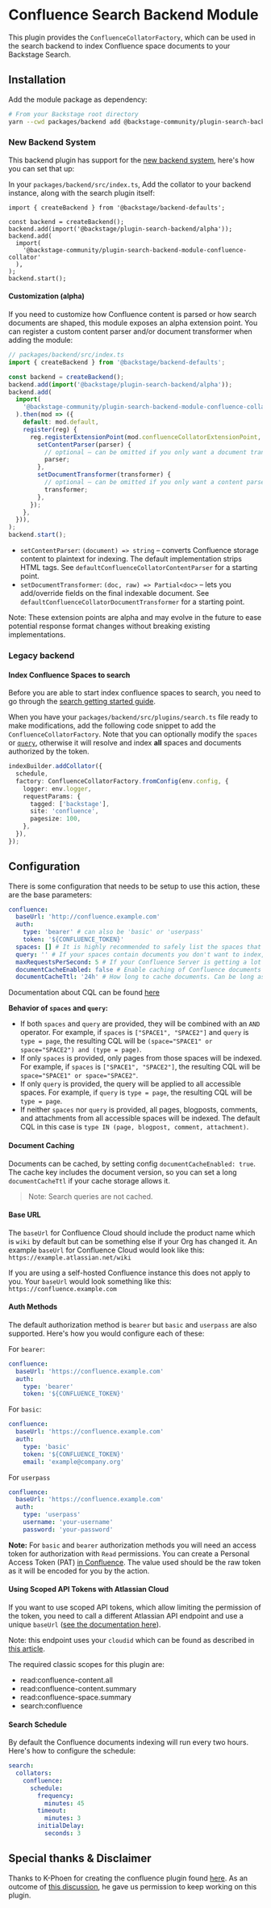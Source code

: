 # Confluence Search Backend Module

This plugin provides the `ConfluenceCollatorFactory`, which can be used in the search backend to index Confluence space documents to your Backstage Search.

## Installation

Add the module package as dependency:

```bash
# From your Backstage root directory
yarn --cwd packages/backend add @backstage-community/plugin-search-backend-module-confluence-collator
```

### New Backend System

This backend plugin has support for the [new backend system](https://backstage.io/docs/backend-system/), here's how you can set that up:

In your `packages/backend/src/index.ts`, Add the collator to your backend instance, along with the search plugin itself:

```tsx
import { createBackend } from '@backstage/backend-defaults';

const backend = createBackend();
backend.add(import('@backstage/plugin-search-backend/alpha'));
backend.add(
  import(
    '@backstage-community/plugin-search-backend-module-confluence-collator'
  ),
);
backend.start();
```

#### Customization (alpha)

If you need to customize how Confluence content is parsed or how search documents are shaped, this module exposes an alpha extension point. You can register a custom content parser and/or document transformer when adding the module:

```ts
// packages/backend/src/index.ts
import { createBackend } from '@backstage/backend-defaults';

const backend = createBackend();
backend.add(import('@backstage/plugin-search-backend/alpha'));
backend.add(
  import(
    '@backstage-community/plugin-search-backend-module-confluence-collator/alpha'
  ).then(mod => ({
    default: mod.default,
    register(reg) {
      reg.registerExtensionPoint(mod.confluenceCollatorExtensionPoint, {
        setContentParser(parser) {
          // optional – can be omitted if you only want a document transformer
          parser;
        },
        setDocumentTransformer(transformer) {
          // optional – can be omitted if you only want a content parser
          transformer;
        },
      });
    },
  })),
);
backend.start();
```

- `setContentParser`: `(document) => string` – converts Confluence storage content to plaintext for indexing. The default implementation strips HTML tags. See `defaultConfluenceCollatorContentParser` for a starting point.
- `setDocumentTransformer`: `(doc, raw) => Partial<doc>` – lets you add/override fields on the final indexable document. See `defaultConfluenceCollatorDocumentTransformer` for a starting point.

Note: These extension points are alpha and may evolve in the future to ease potential response format changes without breaking existing implementations.

### Legacy backend

#### Index Confluence Spaces to search

Before you are able to start index confluence spaces to search, you need to go through the [search getting started guide](https://backstage.io/docs/features/search/getting-started).

When you have your `packages/backend/src/plugins/search.ts` file ready to make modifications, add the following code snippet to add the `ConfluenceCollatorFactory`. Note that you can optionally modify
the `spaces` or [`query`](https://developer.atlassian.com/cloud/confluence/advanced-searching-using-cql), otherwise it will resolve and index **all** spaces and documents authorized by the token.

```ts
indexBuilder.addCollator({
  schedule,
  factory: ConfluenceCollatorFactory.fromConfig(env.config, {
    logger: env.logger,
    requestParams: {
      tagged: ['backstage'],
      site: 'confluence',
      pagesize: 100,
    },
  }),
});
```

## Configuration

There is some configuration that needs to be setup to use this action, these are the base parameters:

```yaml
confluence:
  baseUrl: 'http://confluence.example.com'
  auth:
    type: 'bearer' # can also be 'basic' or 'userpass'
    token: '${CONFLUENCE_TOKEN}'
  spaces: [] # It is highly recommended to safely list the spaces that you want to index, otherwise all spaces will be indexed.
  query: '' # If your spaces contain documents you don't want to index, you can use a CQL query to more precisely select them. This is combined with the spaces parameter above.
  maxRequestsPerSecond: 5 # If your Confluence Server is getting a lot of API requests hit, you can use this parameter to specify the maximum number of API requests per second.
  documentCacheEnabled: false # Enable caching of Confluence documents to reduce API calls. Default: false
  documentCacheTtl: '24h' # How long to cache documents. Can be long as cache is keyed by Confluence version info. Default: 24h
```

Documentation about CQL can be found [here](https://developer.atlassian.com/server/confluence/advanced-searching-using-cql)

**Behavior of `spaces` and `query`:**

- If both `spaces` and `query` are provided, they will be combined with an `AND` operator. For example, if `spaces` is `["SPACE1", "SPACE2"]` and `query` is `type = page`, the resulting CQL will be `(space="SPACE1" or space="SPACE2") and (type = page)`.
- If only `spaces` is provided, only pages from those spaces will be indexed. For example, if `spaces` is `["SPACE1", "SPACE2"]`, the resulting CQL will be `space="SPACE1" or space="SPACE2"`.
- If only `query` is provided, the query will be applied to all accessible spaces. For example, if `query` is `type = page`, the resulting CQL will be `type = page`.
- If neither `spaces` nor `query` is provided, all pages, blogposts, comments, and attachments from all accessible spaces will be indexed. The default CQL in this case is `type IN (page, blogpost, comment, attachment)`.

#### Document Caching

Documents can be cached, by setting config `documentCacheEnabled: true`. The cache key includes the document version, so you can set a long `documentCacheTtl` if your cache storage allows it.

> Note: Search queries are not cached.

#### Base URL

The `baseUrl` for Confluence Cloud should include the product name which is `wiki` by default but can be something else if your Org has changed it. An example `baseUrl` for Confluence Cloud would look like this: `https://example.atlassian.net/wiki`

If you are using a self-hosted Confluence instance this does not apply to you. Your `baseUrl` would look something like this: `https://confluence.example.com`

#### Auth Methods

The default authorization method is `bearer` but `basic` and `userpass` are also supported. Here's how you would configure each of these:

For `bearer`:

```yaml
confluence:
  baseUrl: 'https://confluence.example.com'
  auth:
    type: 'bearer'
    token: '${CONFLUENCE_TOKEN}'
```

For `basic`:

```yaml
confluence:
  baseUrl: 'https://confluence.example.com'
  auth:
    type: 'basic'
    token: '${CONFLUENCE_TOKEN}'
    email: 'example@company.org'
```

For `userpass`

```yaml
confluence:
  baseUrl: 'https://confluence.example.com'
  auth:
    type: 'userpass'
    username: 'your-username'
    password: 'your-password'
```

**Note:** For `basic` and `bearer` authorization methods you will need an access token for authorization with `Read` permissions. You can create a Personal Access Token (PAT) [in Confluence](https://support.atlassian.com/atlassian-account/docs/manage-api-tokens-for-your-atlassian-account/). The value used should be the raw token as it will be encoded for you by the action.

#### Using Scoped API Tokens with Atlassian Cloud

If you want to use scoped API tokens, which allow limiting the permission of the token, you need to call a different Atlassian API endpoint and use a unique `baseUrl` ([see the documentation here](https://support.atlassian.com/atlassian-account/docs/manage-api-tokens-for-your-atlassian-account/#Create-an-API-token-with-scopes)).

Note: this endpoint uses your `cloudid` which can be found as described in [this article](https://support.atlassian.com/jira/kb/retrieve-my-atlassian-sites-cloud-id/).

The required classic scopes for this plugin are:

- read:confluence-content.all
- read:confluence-content.summary
- read:confluence-space.summary
- search:confluence

#### Search Schedule

By default the Confluence documents indexing will run every two hours. Here's how to configure the schedule:

```yaml
search:
  collators:
    confluence:
      schedule:
        frequency:
          minutes: 45
        timeout:
          minutes: 3
        initialDelay:
          seconds: 3
```

## Special thanks & Disclaimer

Thanks to K-Phoen for creating the confluence plugin found [here](https://github.com/K-Phoen/backstage-plugin-confluence). As an outcome
of [this discussion](https://github.com/K-Phoen/backstage-plugin-confluence/issues/193), he gave us permission to keep working on this plugin.
